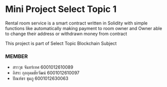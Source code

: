# Mini Project Select Topic 1

Rental room service is a smart contract written in Solidity with simple functions like automatically making payment to room owner 
and Owner able to change their address or withdrawn money from contract

This project is part of Select Topic Blockchain Subject

### MEMBER

- สราวุธ   		จันทร์เทศ   		6001012610089
- อิสระ		กุลอุดมชัยวัฒน์ 		6001012610097
- ปัณฑ์ธร 		ชุมภู 			6001012630063
